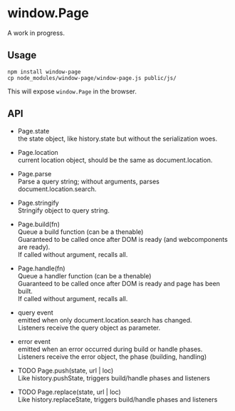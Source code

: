window.Page
===========

A work in progress.

Usage
-----

```
npm install window-page
cp node_modules/window-page/window-page.js public/js/
```

This will expose `window.Page` in the browser.


API
---

* Page.state  
  the state object, like history.state but without the serialization woes.

* Page.location  
  current location object, should be the same as document.location.

* Page.parse  
  Parse a query string; without arguments, parses document.location.search.

* Page.stringify  
  Stringify object to query string.

* Page.build(fn)  
  Queue a build function (can be a thenable)  
  Guaranteed to be called once after DOM is ready (and webcomponents are ready).  
  If called without argument, recalls all.

* Page.handle(fn)  
  Queue a handler function (can be a thenable)  
  Guaranteed to be called once after DOM is ready and page has been built.  
  If called without argument, recalls all.

* query event  
  emitted when only document.location.search has changed.  
  Listeners receive the query object as parameter.

* error event  
  emitted when an error occurred during build or handle phases.  
  Listeners receive the error object, the phase (building, handling)

* TODO Page.push(state, url | loc)  
  Like history.pushState, triggers build/handle phases and listeners

* TODO Page.replace(state, url | loc)  
  Like history.replaceState, triggers build/handle phases and listeners

